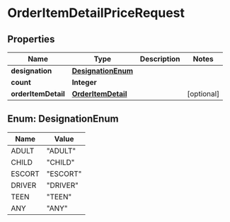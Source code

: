

# OrderItemDetailPriceRequest


## Properties

| Name | Type | Description | Notes |
|------------ | ------------- | ------------- | -------------|
|**designation** | [**DesignationEnum**](#DesignationEnum) |  |  |
|**count** | **Integer** |  |  |
|**orderItemDetail** | [**OrderItemDetail**](OrderItemDetail.md) |  |  [optional] |



## Enum: DesignationEnum

| Name | Value |
|---- | -----|
| ADULT | &quot;ADULT&quot; |
| CHILD | &quot;CHILD&quot; |
| ESCORT | &quot;ESCORT&quot; |
| DRIVER | &quot;DRIVER&quot; |
| TEEN | &quot;TEEN&quot; |
| ANY | &quot;ANY&quot; |



